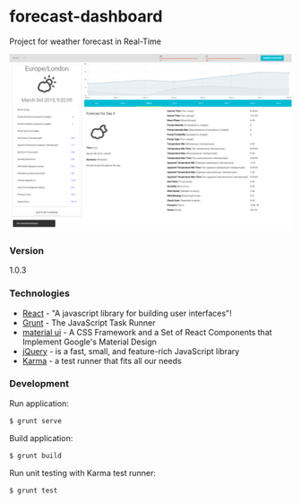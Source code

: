 # forecast-dashboard

Project for weather forecast in Real-Time

![My image](https://github.com/gios/forecast-dashboard/blob/master/src/images/forecast-dashboard.png)

### Version

1.0.3

### Technologies

* [React] - "A javascript library for building user interfaces"!
* [Grunt] - The JavaScript Task Runner
* [material ui] - A CSS Framework and a Set of React Components that Implement Google's Material Design
* [jQuery] - is a fast, small, and feature-rich JavaScript library
* [Karma] - a test runner that fits all our needs

### Development

Run application:
```sh
$ grunt serve
```

Build application:
```sh
$ grunt build
```

Run unit testing with Karma test runner:
```sh
$ grunt test
```

[React]:http://facebook.github.io/react/
[Grunt]:http://gruntjs.com/
[material ui]:http://callemall.github.io/material-ui/#/
[jQuery]:http://jquery.com/
[Karma]:http://karma-runner.github.io/
